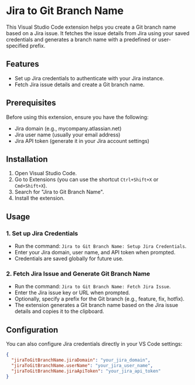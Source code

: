 # Jira to Git Branch Name

This Visual Studio Code extension helps you create a Git branch name based on a Jira issue. It fetches the issue details from Jira using your saved credentials and generates a branch name with a predefined or user-specified prefix.

## Features

- Set up Jira credentials to authenticate with your Jira instance.
- Fetch Jira issue details and create a Git branch name.

## Prerequisites

Before using this extension, ensure you have the following:

- Jira domain (e.g., mycompany.atlassian.net)
- Jira user name (usually your email address)
- Jira API token (generate it in your Jira account settings)

## Installation

1. Open Visual Studio Code.
2. Go to Extensions (you can use the shortcut `Ctrl+Shift+X` or `Cmd+Shift+X`).
3. Search for "Jira to Git Branch Name".
4. Install the extension.

## Usage

### 1. Set up Jira Credentials

- Run the command: `Jira to Git Branch Name: Setup Jira Credentials`.
- Enter your Jira domain, user name, and API token when prompted.
- Credentials are saved globally for future use.

### 2. Fetch Jira Issue and Generate Git Branch Name

- Run the command: `Jira to Git Branch Name: Fetch Jira Issue`.
- Enter the Jira issue key or URL when prompted.
- Optionally, specify a prefix for the Git branch (e.g., feature, fix, hotfix).
- The extension generates a Git branch name based on the Jira issue details and copies it to the clipboard.

## Configuration

You can also configure Jira credentials directly in your VS Code settings:

```json
{
  "jiraToGitBranchName.jiraDomain": "your_jira_domain",
  "jiraToGitBranchName.userName": "your_jira_user_name",
  "jiraToGitBranchName.jiraApiToken": "your_jira_api_token"
}
```
